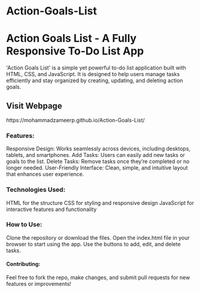# Action-Goals-List
<h1>Action Goals List - A Fully Responsive To-Do List App</h1> 'Action Goals List' is a simple yet powerful to-do list application built with HTML, CSS, and JavaScript. It is designed to help users manage tasks efficiently and stay organized by creating, updating, and deleting action goals.
<br>
<h2>Visit Webpage</h2>
https://mohammadzameerp.github.io/Action-Goals-List/
<br>
<h3>Features:</h3>
Responsive Design: Works seamlessly across devices, including desktops, tablets, and smartphones.
Add Tasks: Users can easily add new tasks or goals to the list.
Delete Tasks: Remove tasks once they’re completed or no longer needed.
User-Friendly Interface: Clean, simple, and intuitive layout that enhances user experience.

<h3>Technologies Used:</h3>
HTML for the structure
CSS for styling and responsive design
JavaScript for interactive features and functionality

<h3>How to Use:</h3>
Clone the repository or download the files.
Open the index.html file in your browser to start using the app.
Use the buttons to add, edit, and delete tasks.

<h4>Contributing:</h4>
Feel free to fork the repo, make changes, and submit pull requests for new features or improvements!
